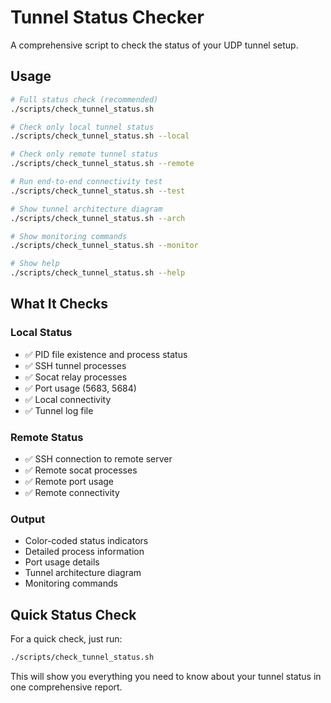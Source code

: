 # Tunnel Status Checker

A comprehensive script to check the status of your UDP tunnel setup.

## Usage

```bash
# Full status check (recommended)
./scripts/check_tunnel_status.sh

# Check only local tunnel status
./scripts/check_tunnel_status.sh --local

# Check only remote tunnel status
./scripts/check_tunnel_status.sh --remote

# Run end-to-end connectivity test
./scripts/check_tunnel_status.sh --test

# Show tunnel architecture diagram
./scripts/check_tunnel_status.sh --arch

# Show monitoring commands
./scripts/check_tunnel_status.sh --monitor

# Show help
./scripts/check_tunnel_status.sh --help
```

## What It Checks

### Local Status

- ✅ PID file existence and process status
- ✅ SSH tunnel processes
- ✅ Socat relay processes
- ✅ Port usage (5683, 5684)
- ✅ Local connectivity
- ✅ Tunnel log file

### Remote Status

- ✅ SSH connection to remote server
- ✅ Remote socat processes
- ✅ Remote port usage
- ✅ Remote connectivity

### Output

- Color-coded status indicators
- Detailed process information
- Port usage details
- Tunnel architecture diagram
- Monitoring commands

## Quick Status Check

For a quick check, just run:

```bash
./scripts/check_tunnel_status.sh
```

This will show you everything you need to know about your tunnel status in one comprehensive report.
